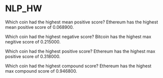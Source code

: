 # NLP_HW

Which coin had the highest mean positive score?
Ethereum has the highest mean positive score of 0.068900.

Which coin had the highest negative score?
Bitcoin has the highest max negitive score of 0.215000.


Which coin had the highest positive score?
Ethereum has the highest max positive score of 0.318000.

Which coin had the highest compound score?
Ethereum has the highest max compound score of 0.946800.
